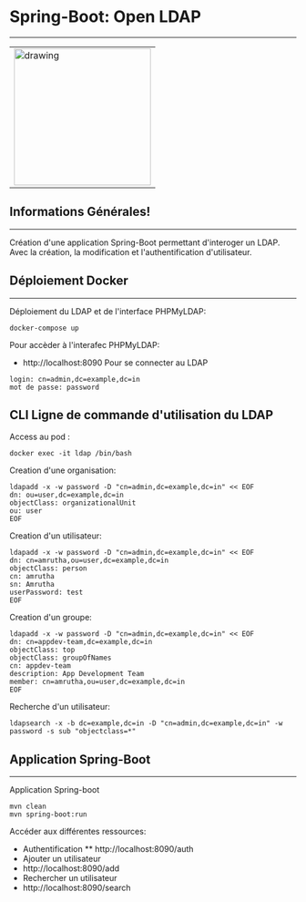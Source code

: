 ﻿## <h1>Spring-Boot: Open LDAP</h1>
***
<table><tr>
  <td><img src="https://github.com/user-attachments/assets/d23a1ecc-9a2d-4b51-bba8-98768fa50144" alt="drawing" height="240px"/></td>
</tr></table>

## Informations Générales!
***
Création d'une application Spring-Boot permettant d'interoger un LDAP.<br/>
Avec la création, la modification et l'authentification d'utilisateur.<br/>

## Déploiement Docker
***
Déploiement du LDAP et de l'interface PHPMyLDAP:<br/>
```
docker-compose up
```
Pour accèder à l'interafec PHPMyLDAP:<br>
* http://localhost:8090
Pour se connecter au LDAP
```
login: cn=admin,dc=example,dc=in
mot de passe: password
```
 
## CLI Ligne de commande d'utilisation du LDAP
Access au pod :<br/>
```
docker exec -it ldap /bin/bash
```
Creation d'une organisation:<br/>
```
ldapadd -x -w password -D "cn=admin,dc=example,dc=in" << EOF
dn: ou=user,dc=example,dc=in
objectClass: organizationalUnit
ou: user
EOF
```
Creation d'un utilisateur:<br/>
```
ldapadd -x -w password -D "cn=admin,dc=example,dc=in" << EOF
dn: cn=amrutha,ou=user,dc=example,dc=in
objectClass: person
cn: amrutha
sn: Amrutha
userPassword: test
EOF
```
Creation d'un groupe:<br/>
```
ldapadd -x -w password -D "cn=admin,dc=example,dc=in" << EOF
dn: cn=appdev-team,dc=example,dc=in
objectClass: top
objectClass: groupOfNames
cn: appdev-team
description: App Development Team
member: cn=amrutha,ou=user,dc=example,dc=in
EOF
```
Recherche d'un utilisateur:<br/>
```
ldapsearch -x -b dc=example,dc=in -D "cn=admin,dc=example,dc=in" -w password -s sub "objectclass=*"
```

## Application Spring-Boot
***
Application Spring-boot
```
mvn clean
mvn spring-boot:run
```
Accéder aux différentes ressources:<br>
* Authentification
  ** http://localhost:8090/auth
* Ajouter un utilisateur
* http://localhost:8090/add 
* Rechercher un utilisateur
* http://localhost:8090/search 



